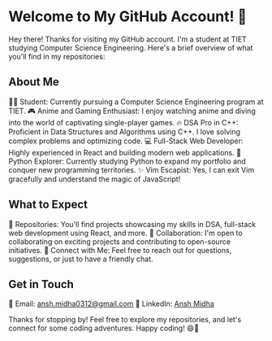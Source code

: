 # Welcome to My GitHub Account! 🌟

Hey there! Thanks for visiting my GitHub account. I'm a student at TIET studying Computer Science Engineering. Here's a brief overview of what you'll find in my repositories:

## About Me

👩‍🎓 Student: Currently pursuing a Computer Science Engineering program at TIET.
🎮 Anime and Gaming Enthusiast: I enjoy watching anime and diving into the world of captivating single-player games.
🔥 DSA Pro in C++: Proficient in Data Structures and Algorithms using C++. I love solving complex problems and optimizing code.
💻 Full-Stack Web Developer: Highly experienced in React and building modern web applications.
🐍 Python Explorer: Currently studying Python to expand my portfolio and conquer new programming territories.
✨ Vim Escapist: Yes, I can exit Vim gracefully and understand the magic of JavaScript!

## What to Expect

📂 Repositories: You'll find projects showcasing my skills in DSA, full-stack web development using React, and more.
🤝 Collaboration: I'm open to collaborating on exciting projects and contributing to open-source initiatives.
💬 Connect with Me: Feel free to reach out for questions, suggestions, or just to have a friendly chat.

## Get in Touch

📧 Email: ansh.midha0312@gmail.com
🔗 LinkedIn: [Ansh Midha](https://www.linkedin.com/in/ansh-midha-2332b3231/)

Thanks for stopping by! Feel free to explore my repositories, and let's connect for some coding adventures. Happy coding! 😄🚀
